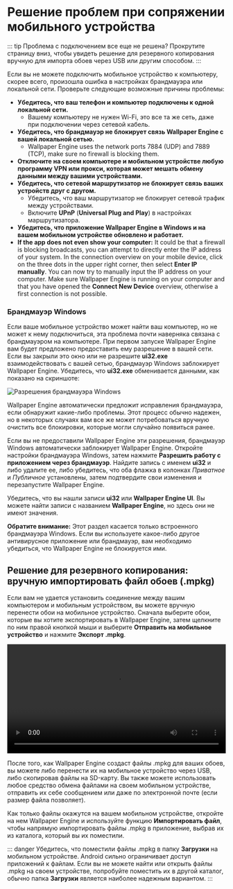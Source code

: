 # Решение проблем при сопряжении мобильного устройства

::: tip
Проблема с подключением все еще не решена? Прокрутите страницу вниз, чтобы увидеть решение для резервного копирования вручную для импорта обоев через USB или другим способом.
:::

Если вы не можете подключить мобильное устройство к компьютеру, скорее всего, произошла ошибка в настройках брандмауэра или локальной сети. Проверьте следующие возможные причины проблемы:

* **Убедитесь, что ваш телефон и компьютер подключены к одной локальной сети.**
  * Вашему компьютеру не нужен Wi-Fi, это все та же сеть, даже при подключении через сетевой кабель.
* **Убедитесь, что брандмауэр не блокирует связь Wallpaper Engine с вашей локальной сетью.**
  * Wallpaper Engine uses the network ports 7884 (UDP) and 7889 (TCP), make sure no firewall is blocking them.
* **Отключите на своем компьютере и мобильном устройстве любую программу VPN или прокси, которая может мешать обмену данными между вашими устройствами.**
* **Убедитесь, что сетевой маршрутизатор не блокирует связь ваших устройств друг с другом.**
    * Убедитесь, что ваш маршрутизатор не блокирует сетевой трафик между устройствами.
    * Включите **UPnP** (**Universal Plug and Play**) в настройках маршрутизатора.
* **Убедитесь, что приложение Wallpaper Engine в Windows и на вашем мобильном устройстве обновлено и работает.**
* **If the app does not even show your computer:** It could be that a firewall is blocking broadcasts, you can attempt to directly enter the IP address of your system. In the connection overview on your mobile device, click on the three dots in the upper right corner, then select **Enter IP manually**. You can now try to manually input the IP address on your computer. Make sure Wallpaper Engine is running on your computer and that you have opened the **Connect New Device** overview, otherwise a first connection is not possible.

### Брандмауэр Windows

Если ваше мобильное устройство может найти ваш компьютер, но не может к нему подключиться, эта проблема почти наверняка связана с брандмауэром на компьютере. При первом запуске Wallpaper Engine вам будет предложено предоставить ему разрешение в вашей сети. Если вы закрыли это окно или не разрешите **ui32.exe** взаимодействовать с вашей сетью, брандмауэр Windows заблокирует Wallpaper Engine. Убедитесь, что **ui32.exe** обменивается данными, как показано на скриншоте:

![Разрешения брандмауэра Windows](/img/faq/windows_defender.png)

Wallpaper Engine автоматически предложит исправления брандмауэра, если обнаружит какие-либо проблемы. Этот процесс обычно надежен, но в некоторых случаях вам все же может потребоваться вручную очистить все блокировки, которые могли случайно появиться ранее.

Если вы не предоставили Wallpaper Engine эти разрешения, брандмауэр Windows автоматически заблокирует Wallpaper Engine. Откройте настройки брандмауэра Windows, затем нажмите **Разрешить работу с приложением через брандмауэр**. Найдите запись с именем **ui32** и либо удалите ее, либо убедитесь, что оба флажка в колонках *Приватное* и *Публичное* установлены, затем подтвердите свои изменения и перезапустите Wallpaper Engine.

Убедитесь, что вы нашли записи **ui32** или **Wallpaper Engine UI**. Вы можете найти записи с названием **Wallpaper Engine**, но здесь они не имеют значения.

**Обратите внимание:** Этот раздел касается только встроенного брандмауэра Windows. Если вы используете какое-либо другое антивирусное приложение или брандмауэр, вам необходимо убедиться, что Wallpaper Engine не блокируется ими.

## Решение для резервного копирования: вручную импортировать файл обоев (.mpkg)

Если вам не удается установить соединение между вашим компьютером и мобильным устройством, вы можете вручную перенести обои на мобильное устройство. Сначала выберите обои, которые вы хотите экспортировать в Wallpaper Engine, затем щелкните по ним правой кнопкой мыши и выберите **Отправить на мобильное устройство** и нажмите **Экспорт .mpkg**.

<video width="100%" controls autoplay loop>
  <source src="/videos/mobile_export.mp4" type="video/mp4">
  Ваш браузер не поддерживает воспроизведение видео.
</video>

После того, как Wallpaper Engine создаст файлы .mpkg для ваших обоев, вы можете либо перенести их на мобильное устройство через USB, либо скопировав файлы на SD-карту. Вы также можете использовать любое средство обмена файлами на своем мобильном устройстве, отправить их себе сообщением или даже по электронной почте (если размер файла позволяет).

Как только файлы окажутся на вашем мобильном устройстве, откройте на нем Wallpaper Engine и используйте функцию **Импортировать файл**, чтобы напрямую импортировать файлы .mpkg в приложение, выбрав их из каталога, который вы их поместили.

::: danger
Убедитесь, что поместили файлы .mpkg в папку **Загрузки** на мобильном устройстве. Android сильно ограничивает доступ приложений к файлам. Если вы не можете найти или открыть файлы .mpkg на своем устройстве, попробуйте поместить их в другой каталог, обычно папка **Загрузки** является наиболее надежным вариантом.
:::